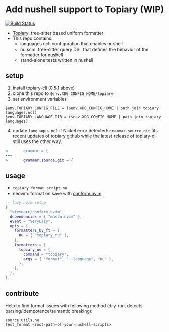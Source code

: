 # Add nushell support to Topiary (WIP)
[![Build Status](https://img.shields.io/github/actions/workflow/status/blindfs/topiary-nushell/ci.yml?branch=main)](https://github.com/blindfs/topiary-nushell/actions)

* [Topiary](https://github.com/tweag/topiary): tree-sitter based uniform formatter
* This repo contains:
  - languages.ncl: configuration that enables nushell
  - nu.scm: tree-sitter query DSL that defines the behavior of the formatter for nushell
  - stand-alone tests written in nushell

## setup

1. install topiary-cli (0.5.1 above)
2. clone this repo to `$env.XDG_CONFIG_HOME/topiary`
3. set environment variables

```nushell
$env.TOPIARY_CONFIG_FILE = ($env.XDG_CONFIG_HOME | path join topiary languages.ncl)
$env.TOPIARY_LANGUAGE_DIR = ($env.XDG_CONFIG_HOME | path join topiary languages)
```
4. update `languages.ncl` if Nickel error detected: `grammar.source.git` fits recent updates of topiary github
while the latest release of topiary-cli still uses the other way.

```diff
<       grammar = {
---
>       grammar.source.git = {
```

## usage

+ `topiary format script.nu`
+ neovim: format on save with [conform.nvim](https://github.com/stevearc/conform.nvim):

```lua
-- lazy.nvim setup
{
  "stevearc/conform.nvim",
  dependencies = { "mason.nvim" },
  event = "VeryLazy",
  opts = {
    formatters_by_ft = {
      nu = { "topiary_nu" },
    },
    formatters = {
      topiary_nu = {
        command = "topiary",
        args = { "format", "--language", "nu" },
      },
    },
  },
},
```

## contribute

Help to find format issues with following method (dry-run, detects parsing/idempotence/semantic breaking):

```nushell
source utils.nu
test_format <root-path-of-your-nushell-scripts>
```
